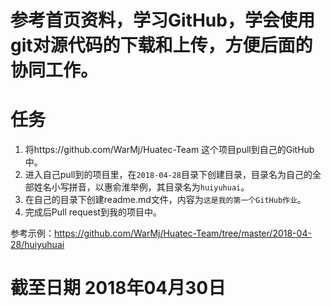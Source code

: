 # 参考首页资料，学习GitHub，学会使用git对源代码的下载和上传，方便后面的协同工作。
# 任务
1. 将https://github.com/WarMj/Huatec-Team 这个项目pull到自己的GitHub中。
2. 进入自己pull到的项目里，在`2018-04-28`目录下创建目录，目录名为自己的全部姓名小写拼音，以惠俞淮举例，其目录名为`huiyuhuai`。
3. 在自己的目录下创建readme.md文件，内容为`这是我的第一个GitHub作业`。
4. 完成后Pull request到我的项目中。

参考示例：https://github.com/WarMj/Huatec-Team/tree/master/2018-04-28/huiyuhuai

# 截至日期 2018年04月30日
